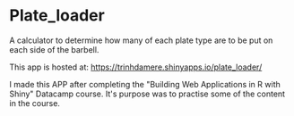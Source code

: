 # Plate_loader
A calculator to determine how many of each plate type are to be put on each side of the barbell. 

This app is hosted at: https://trinhdamere.shinyapps.io/plate_loader/

I made this APP after completing the "Building Web Applications in R with Shiny" Datacamp course. 
It's purpose was to practise some of the content in the course. 
